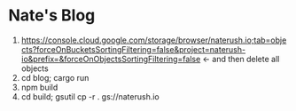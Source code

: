 # Nate's Blog

1. https://console.cloud.google.com/storage/browser/naterush.io;tab=objects?forceOnBucketsSortingFiltering=false&project=naterush-io&prefix=&forceOnObjectsSortingFiltering=false <- and then delete all objects
2. cd blog; cargo run
3. npm build
4. cd build; gsutil cp -r .  gs://naterush.io

